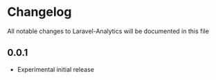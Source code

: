 # Changelog

All notable changes to Laravel-Analytics will be documented in this file

## 0.0.1

- Experimental initial release

